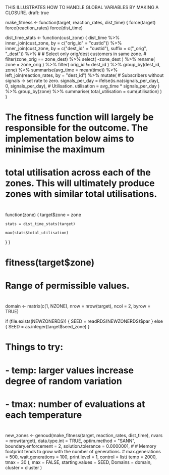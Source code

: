 THIS ILLUSTRATES HOW TO HANDLE GLOBAL VARIABLES BY MAKING A CLOSURE.
draft: true



make_fitness <- function(target, reaction_rates, dist_time) {
  force(target)
  force(reaction_rates)
  force(dist_time)
  
  dist_time_stats <- function(cust_zone) {
    dist_time %>%
      inner_join(cust_zone, by = c("orig_id" = "custid")) %>%
      inner_join(cust_zone, by = c("dest_id" = "custid"), suffix = c("_orig", "_dest")) %>%
      #
      # Select only orig/dest customers in same zone.
      #
      filter(zone_orig == zone_dest) %>%
      select(
        -zone_dest
      ) %>%
      rename(
        zone = zone_orig
      ) %>% filter(
        orig_id != dest_id
      ) %>%
      group_by(dest_id, zone) %>%
      summarise(avg_time = mean(time)) %>%
      left_join(reaction_rates, by = "dest_id") %>%
      mutate(
        # Subscribers without signals -> set rate to zero.
        signals_per_day = ifelse(is.na(signals_per_day), 0, signals_per_day),
        # Utilisation.
        utilisation = avg_time * signals_per_day
      ) %>%
      group_by(zone) %>%
      summarise(
        total_utilisation = sum(utilisation)
      )
  }
  
  # The fitness function will largely be responsible for the outcome. The implementation below aims to minimise the maximum
  # total utilisation across each of the zones. This will ultimately produce zones with similar total utilisations.
  #
  function(zone) {
    target$zone = zone
    
    stats = dist_time_stats(target)
    
    max(stats$total_utilisation)
  }
}

# fitness(target$zone)

# Range of permissible values.
#
domain <- matrix(c(1, NZONE), nrow = nrow(target), ncol = 2, byrow = TRUE)

if (file.exists(NEWZONERDS)) {
  SEED = readRDS(NEWZONERDS)$par
} else {
  SEED = as.integer(target$seed_zone)
}

# Things to try:
#
# - temp: larger values increase degree of random variation
# - tmax: number of evaluations at each temperature
#
new_zones <- genoud(make_fitness(target, reaction_rates, dist_time),
                    nvars = nrow(target),
                    data.type.int =  TRUE,
                    optim.method = "SANN",
                    boundary.enforcement = 2,
                    solution.tolerance = 0.0000001,
                    #
                    # Memory footprint tends to grow with the number of generations.
                    #
                    max.generations = 500,
                    wait.generations = 100,
                    print.level = 1,
                    control = list(
                      temp = 2000,
                      tmax = 30
                    ),
                    max = FALSE,
                    starting.values = SEED,
                    Domains = domain,
                    cluster = cluster
)
